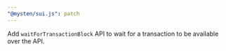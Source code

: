 ```yaml
---
"@mysten/sui.js": patch
---
```


Add `waitForTransactionBlock` API to wait for a transaction to be available over the API.
